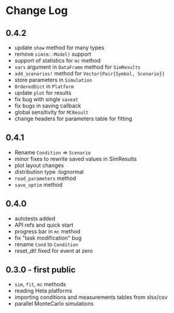# Change Log

## 0.4.2

- update `show` method for many types
- remove `sim(m::Model)` support
- support of statistics for `mc` method
- `vars` argument in `DataFrame` method for `SimResults`
- `add_scenarios!` method for `Vector{Pair{Symbol, Scenario}}` 
- store parameters in `Simulation`
- `OrderedDict` in `Platform`
- update `plot` for results
- fix bug with single `saveat`
- fix bugs in saving callback
- global sensitivity for `MCResult`
- change headers for parameters table for fitting 

## 0.4.1

- Rename `Condition` => `Scenario`
- minor fixes to rewrite saved values in SimResults
- plot layout changes
- distribution type :lognormal
- `read_parameters` method
- `save_optim` method

## 0.4.0

- autotests added
- API refs and quick start
- progress bar in `mc` method
- fix "task modification" bug 
- rename `Cond` to `Condition`
- reset_dt! fixed for event at zero

## 0.3.0 - first public

- `sim`, `fit`, `mc` methods
- reading Heta platforms
- importing conditions and measurements tables from xlsx/csv
- parallel MonteCarlo simulations
